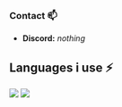 ### Contact 📫
- <b>Discord:</b> <i>nothing</i>

## Languages i use ⚡
<img src="https://github-readme-stats.vercel.app/api?username=zxskyyy&count_private=true&show_icons=true&theme=dark" /> 

<img src="https://github-readme-stats.vercel.app/api/top-langs/?username=zxskyyy&layout=compact&count_private=true&include_all_commits=true&hide_border=true&langs_count=10&theme=dark" />  
